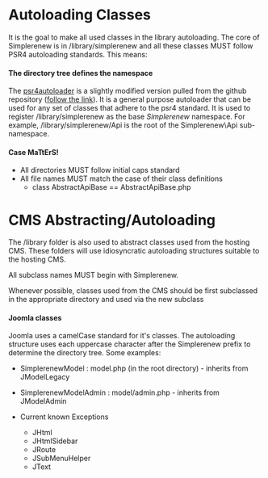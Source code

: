 Autoloading Classes
===================
It is the goal to make all used classes in the library autoloading. The core of Simplerenew is
in /library/simplerenew and all these classes MUST follow PSR4 autoloading standards. This means:

#### The directory tree defines the namespace
The [psr4autoloader](https://github.com/php-fig/fig-standards/blob/master/accepted/PSR-4-autoloader-examples.md)
is a slightly modified version pulled from the github repository
([follow the link](https://github.com/php-fig/fig-standards/blob/master/accepted/PSR-4-autoloader-examples.md)).
It is a general purpose autoloader that can be used for any set of classes that adhere to the psr4
standard. It is used to register /library/simplerenew as the base *Simplerenew* namespace. For example,
/library/simplerenew/Api is the root of the Simplerenew\Api sub-namespace.

#### Case MaTtErS!
+ All directories MUST follow initial caps standard
+ All file names MUST match the case of their class definitions
    + class AbstractApiBase == AbstractApiBase.php

CMS Abstracting/Autoloading
===========================
The /library folder is also used to abstract classes used from the hosting CMS. These folders
will use idiosyncratic autoloading structures suitable to the hosting CMS.

All subclass names MUST begin with Simplerenew.

Whenever possible, classes used from the CMS should be first subclassed in the appropriate directory and
used via the new subclass

#### Joomla classes
Joomla uses a camelCase standard for it's classes. The autoloading structure uses each uppercase
character after the Simplerenew prefix to determine the directory tree. Some examples:

+ SimplerenewModel : model.php (in the root directory) - inherits from JModelLegacy
+ SimplerenewModelAdmin : model/admin.php - inherits from JModelAdmin


+ Current known Exceptions
    + JHtml
    + JHtmlSidebar
    + JRoute
    + JSubMenuHelper
    + JText

